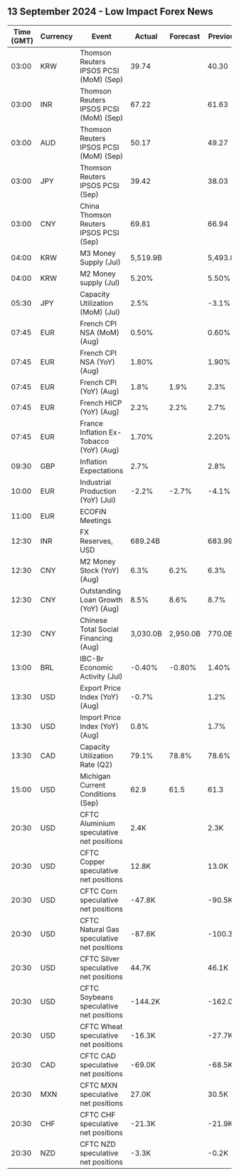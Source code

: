 ## 13 September 2024 - Low Impact Forex News

| Time (GMT) | Currency | Event | Actual | Forecast | Previous |
|------|----------|-------|--------|----------|----------|
| 03:00 | KRW | Thomson Reuters IPSOS PCSI (MoM) (Sep) | 39.74 |  | 40.30 |
| 03:00 | INR | Thomson Reuters IPSOS PCSI (MoM) (Sep) | 67.22 |  | 61.63 |
| 03:00 | AUD | Thomson Reuters IPSOS PCSI (MoM) (Sep) | 50.17 |  | 49.27 |
| 03:00 | JPY | Thomson Reuters IPSOS PCSI (Sep) | 39.42 |  | 38.03 |
| 03:00 | CNY | China Thomson Reuters IPSOS PCSI (Sep) | 69.81 |  | 66.94 |
| 04:00 | KRW | M3 Money Supply (Jul) | 5,519.9B |  | 5,493.8B |
| 04:00 | KRW | M2 Money supply (Jul) | 5.20% |  | 5.50% |
| 05:30 | JPY | Capacity Utilization (MoM) (Jul) | 2.5% |  | -3.1% |
| 07:45 | EUR | French CPI NSA (MoM) (Aug) | 0.50% |  | 0.60% |
| 07:45 | EUR | French CPI NSA (YoY) (Aug) | 1.80% |  | 1.90% |
| 07:45 | EUR | French CPI (YoY) (Aug) | 1.8% | 1.9% | 2.3% |
| 07:45 | EUR | French HICP (YoY) (Aug) | 2.2% | 2.2% | 2.7% |
| 07:45 | EUR | France Inflation Ex-Tobacco (YoY) (Aug) | 1.70% |  | 2.20% |
| 09:30 | GBP | Inflation Expectations | 2.7% |  | 2.8% |
| 10:00 | EUR | Industrial Production (YoY) (Jul) | -2.2% | -2.7% | -4.1% |
| 11:00 | EUR | ECOFIN Meetings |  |  |  |
| 12:30 | INR | FX Reserves, USD | 689.24B |  | 683.99B |
| 12:30 | CNY | M2 Money Stock (YoY) (Aug) | 6.3% | 6.2% | 6.3% |
| 12:30 | CNY | Outstanding Loan Growth (YoY) (Aug) | 8.5% | 8.6% | 8.7% |
| 12:30 | CNY | Chinese Total Social Financing (Aug) | 3,030.0B | 2,950.0B | 770.0B |
| 13:00 | BRL | IBC-Br Economic Activity (Jul) | -0.40% | -0.80% | 1.40% |
| 13:30 | USD | Export Price Index (YoY) (Aug) | -0.7% |  | 1.2% |
| 13:30 | USD | Import Price Index (YoY) (Aug) | 0.8% |  | 1.7% |
| 13:30 | CAD | Capacity Utilization Rate (Q2) | 79.1% | 78.8% | 78.6% |
| 15:00 | USD | Michigan Current Conditions (Sep) | 62.9 | 61.5 | 61.3 |
| 20:30 | USD | CFTC Aluminium speculative net positions | 2.4K |  | 2.3K |
| 20:30 | USD | CFTC Copper speculative net positions | 12.8K |  | 13.0K |
| 20:30 | USD | CFTC Corn speculative net positions | -47.8K |  | -90.5K |
| 20:30 | USD | CFTC Natural Gas speculative net positions | -87.6K |  | -100.3K |
| 20:30 | USD | CFTC Silver speculative net positions | 44.7K |  | 46.1K |
| 20:30 | USD | CFTC Soybeans speculative net positions | -144.2K |  | -162.0K |
| 20:30 | USD | CFTC Wheat speculative net positions | -16.3K |  | -27.7K |
| 20:30 | CAD | CFTC CAD speculative net positions | -69.0K |  | -68.5K |
| 20:30 | MXN | CFTC MXN speculative net positions | 27.0K |  | 30.5K |
| 20:30 | CHF | CFTC CHF speculative net positions | -21.3K |  | -21.9K |
| 20:30 | NZD | CFTC NZD speculative net positions | -3.3K |  | -0.2K |
